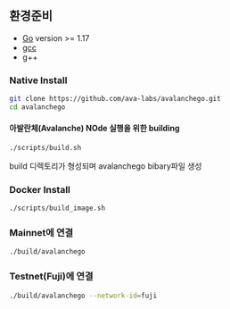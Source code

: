 

## 환경준비 

- [Go](https://golang.org/doc/install) version >= 1.17
- [gcc](https://gcc.gnu.org/)
- g++

### Native Install


```sh
git clone https://github.com/ava-labs/avalanchego.git
cd avalanchego
```


#### 아발란체(Avalanche) NOde 실행을 위한 building


```sh
./scripts/build.sh
```

build 디렉토리가 형성되며 avalanchego bibary파일 생성


### Docker Install


```sh
./scripts/build_image.sh
```

### Mainnet에 연결

```sh
./build/avalanchego
```

### Testnet(Fuji)에 연결

```sh
./build/avalanchego --network-id=fuji
```



